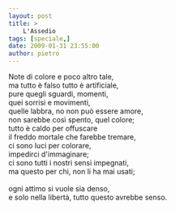 ```yaml
---
layout: post
title: >
    L'Assedio
tags: [speciale,]
date: 2009-01-31 23:55:00
author: pietro
---
```

Note di colore e poco altro tale,<br/>ma tutto è falso tutto è artificiale,<br/>pure quegli sguardi, momenti,<br/>quei sorrisi e movimenti,<br/>quelle labbra, no non può essere amore,<br/>non sarebbe così spento, quel colore;<br/>tutto è caldo per offuscare<br/>il freddo mortale che farebbe tremare,<br/>ci sono luci per colorare,<br/>impedirci d'immaginare;<br/>ci sono tutti i nostri sensi impegnati,<br/>ma questo per chi, non li ha mai usati;<br/><br/>ogni attimo si vuole sia denso,<br/>e solo nella libertà, tutto questo avrebbe senso.
